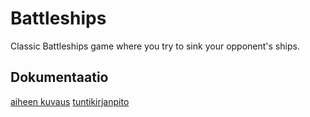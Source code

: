 # Battleships
Classic Battleships game where you try to sink your opponent's ships.

## Dokumentaatio 
[aiheen kuvaus](dokumentaatio/aihemäärittely.md)
[tuntikirjanpito](dokumentaatio/tuntikirjanpito.md)
